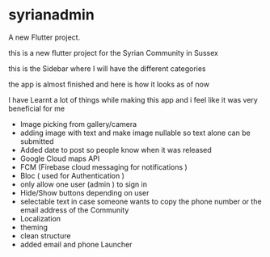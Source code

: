 # syrianadmin

A new Flutter project.

this is a new flutter project for the Syrian Community in Sussex 

this is the Sidebar where I will have the different categories 


the app is almost finished and here is how it looks as of now 



I have Learnt a lot of things while making this app and i feel like it was very beneficial for me 
* Image picking from gallery/camera
* adding image with text and make image nullable so text alone can be submitted
* Added date to post so people know when it was released
* Google Cloud maps API
* FCM (Firebase cloud messaging for notifications )
* Bloc ( used for Authentication )
* only allow one user (admin ) to sign in
* Hide/Show buttons depending on user
* selectable text in case someone wants to copy the phone number or the email address of the Community
* Localization
* theming
* clean structure
* added email and phone Launcher 
